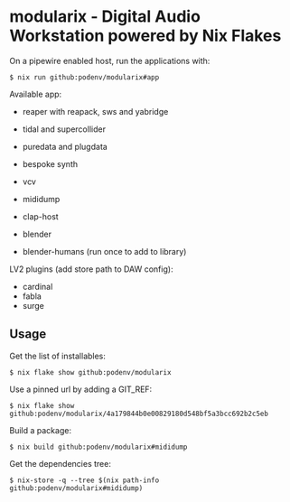 # modularix - Digital Audio Workstation powered by Nix Flakes

On a pipewire enabled host, run the applications with:

```ShellSession
$ nix run github:podenv/modularix#app
```

Available app:

- reaper with reapack, sws and yabridge
- tidal and supercollider
- puredata and plugdata
- bespoke synth
- vcv
- mididump
- clap-host

- blender
- blender-humans (run once to add to library)

LV2 plugins (add store path to DAW config):

- cardinal
- fabla
- surge

## Usage

Get the list of installables:

```ShellSession
$ nix flake show github:podenv/modularix
```

Use a pinned url by adding a GIT_REF:

```ShellSession
$ nix flake show github:podenv/modularix/4a179844b0e00829180d548bf5a3bcc692b2c5eb
```

Build a package:

```ShellSession
$ nix build github:podenv/modularix#mididump
```

Get the dependencies tree:

```ShellSession
$ nix-store -q --tree $(nix path-info github:podenv/modularix#mididump)
```
